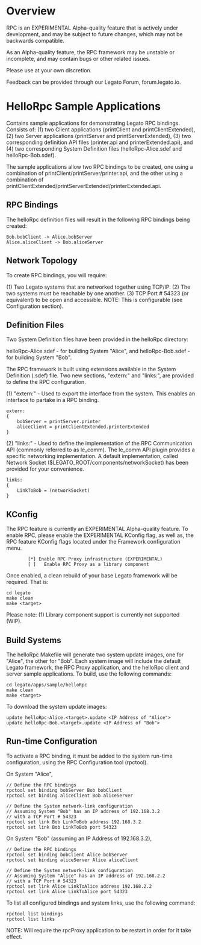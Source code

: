 Overview
========
RPC is an EXPERIMENTAL Alpha-quality feature that is actively under development,
and may be subject to future changes, which may not be backwards compatible.

As an Alpha-quality feature, the RPC framework may be unstable or incomplete,
and may contain bugs or other related issues.

Please use at your own discretion.

Feedback can be provided through our Legato Forum, forum.legato.io.



HelloRpc Sample Applications
============================

Contains sample applications for demonstrating Legato RPC bindings.
Consists of:
(1) two Client applications (printClient and printClientExtended),
(2) two Server applications (printServer and printServerExtended),
(3) two corresponding definition API files (printer.api and printerExtended.api), and
(4) two corresponding System Definition files (helloRpc-Alice.sdef and helloRpc-Bob.sdef).

The sample applications allow two RPC bindings to be created,
one using a combination of printClient/printServer/printer.api, and
the other using a combination of printClientExtended/printServerExtended/printerExtended.api.

RPC Bindings
------------
The helloRpc definition files will result in the following RPC bindings
being created:

    Bob.bobClient -> Alice.bobServer
    Alice.aliceClient -> Bob.aliceServer


Network Topology
----------------
To create RPC bindings, you will require:

(1) Two Legato systems that are networked together using TCP/IP.
(2) The two systems must be reachable by one another.
(3) TCP Port # 54323 (or equivalent) to be open and accessible.
    NOTE: This is configurable (see Configuration section).


Definition Files
----------------
Two System Definition files have been provided in the helloRpc directory:

helloRpc-Alice.sdef - for building System "Alice", and
helloRpc-Bob.sdef - for building System "Bob".

The RPC framework is built using extensions available in the System Definition
(.sdef) file.  Two new sections, "extern:" and "links:", are provided to define
the RPC configuration.

(1) "extern:" - Used to export the interface from the system.
    This enables an interface to partake in a RPC binding.

    extern:
    {
        bobServer = printServer.printer
        aliceClient = printClientExtended.printerExtended
    }


(2) "links:" - Used to define the implementation of the RPC
    Communication API (commonly referred to as le_comm).
    The le_comm API plugin provides a specific networking implementation.
    A default implementation, called Network Socket
    ($LEGATO_ROOT/components/networkSocket) has been provided for your
    convenience.

    links:
    {
        LinkToBob = (networkSocket)
    }


KConfig
-------
The RPC feature is currently an EXPERIMENTAL Alpha-quality feature.
To enable RPC, please enable the EXPERIMENTAL KConfig flag,
as well as, the RPC feature KConfig flags located under the
Framework configuration menu.

            [*] Enable RPC Proxy infrastructure (EXPERIMENTAL)
            [ ]   Enable RPC Proxy as a library component


Once enabled, a clean rebuild of your base Legato framework will be required.
That is:

    cd legato
    make clean
    make <target>


Please note:
(1) Library component support is currently not supported (WIP).


Build Systems
-------------
The helloRpc Makefile will generate two system update images,
one for "Alice", the other for "Bob".
Each system image will include the default Legato framework,
the RPC Proxy application,
and the helloRpc client and server sample applications.
To build, use the following commands:

    cd legato/apps/sample/helloRpc
    make clean
    make <target>

To download the system update images:

    update helloRpc-Alice.<target>.update <IP Address of "Alice">
    update helloRpc-Bob.<target>.update <IP Address of "Bob">


Run-time Configuration
----------------------
To activate a RPC binding, it must be added to the system run-time
configuration, using the RPC Configuration tool (rpctool).

On System "Alice",

    // Define the RPC bindings
    rpctool set binding bobServer Bob bobClient
    rpctool set binding aliceClient Bob aliceServer

    // Define the System network-link configuration
    // Assuming System "Bob" has an IP address of 192.168.3.2
    // with a TCP Port # 54323
    rpctool set link Bob LinkToBob address 192.168.3.2
    rpctool set link Bob LinkToBob port 54323


On System "Bob" (assuming an IP Address of 192.168.3.2),

    // Define the RPC bindings
    rpctool set binding bobClient Alice bobServer
    rpctool set binding aliceServer Alice aliceClient

    // Define the System network-link configuration
    // Assuming System "Alice" has an IP address of 192.168.2.2
    // with a TCP Port # 54323
    rpctool set link Alice LinkToAlice address 192.168.2.2
    rpctool set link Alice LinkToAlice port 54323


To list all configured bindings and system links,
use the following command:

    rpctool list bindings
    rpctool list links


NOTE:  Will require the rpcProxy application to be restart in order for it
       take effect.
